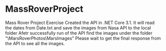 # MassRoverProject
Mass Rover Project Exercise
Created the API in .NET Core 3.1. It will read the dates from Date.txt and save the images from Nasa API to the local folder
Afetr successfully run of the API find the images under the folder "\MarsRoverPhotos\MarsImages"
Please wait to get the final response from the API to see all the images.
